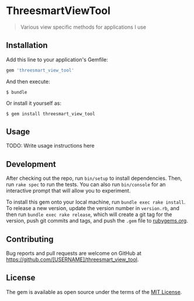 # ThreesmartViewTool

> Various view specific methods for applications I use

## Installation

Add this line to your application's Gemfile:

```ruby
gem 'threesmart_view_tool'
```

And then execute:

    $ bundle

Or install it yourself as:

    $ gem install threesmart_view_tool

## Usage

TODO: Write usage instructions here

## Development

After checking out the repo, run `bin/setup` to install dependencies. Then, run `rake spec` to run the tests. You can also run `bin/console` for an interactive prompt that will allow you to experiment.

To install this gem onto your local machine, run `bundle exec rake install`. To release a new version, update the version number in `version.rb`, and then run `bundle exec rake release`, which will create a git tag for the version, push git commits and tags, and push the `.gem` file to [rubygems.org](https://rubygems.org).

## Contributing

Bug reports and pull requests are welcome on GitHub at https://github.com/[USERNAME]/threesmart_view_tool.

## License

The gem is available as open source under the terms of the [MIT License](https://opensource.org/licenses/MIT).
